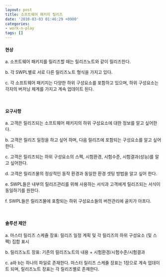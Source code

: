 ```yaml
---
layout: post
title: 소프트웨어 패키지 릴리즈
date: '2010-03-03 01:46:29 +0900'
categories:
- work-n-play
tags: []
---
```

#### 현상
  
a. 소프트웨어 패키지를 릴리즈할 때는 릴리즈노트와 같이 릴리즈한다.
  
b. 각 SWPL별로 서로 다른 릴리즈노트 형식을 가지고 있다.
  
c. 각 소프트웨어 패키지는 다양한 하위 구성요소를 포함하고 있으며, 하위 구성요소는 각자의 버저닝 체계를 가지고 계속 업데이트 된다.
  
 
  #### 요구사항
  
a. 고객은 릴리즈되는 소프트웨어 패키지의 하위 구성요소에 대한 정보를 알고 싶어한다.
  
b. 고객은 릴리즈 일정을 하고 싶어 하며, 다음 릴리즈에 포함되는 구성요소를 알고 싶어한다.
  
c. 고객은 릴리즈되는 하위 구성요소의 스펙, 시험환경, 시험수준, 시험결과(성능)를 알고 싶어한다.
  
d. 고객은 릴리즈물의 정상적인 동작 환경과 동일한 환경 셋팅 방법을 알고 싶어 한다.
  
e. SWPL들은 내부의 릴리즈관리를 위해 사용하는 서식과 고객에게 릴리즈되는 서식이 동일하기를 원한다.
  
f. SWPL들은 릴리즈물에 포함되는 하위 구성요소들의 버전관리에 골치가 아프다. 
  
 
  #### 솔루션 제안
  
a. 마스터 릴리즈 스케쥴 장표: 릴리즈 일정 계획 및 각 릴리즈의 하위 구성요소 (및 스펙) 집합 표시
  
b. 릴리즈노트 장표: 기존의 릴리즈노트의 내용 + 시험환경/시험수준/시험결과
  
c. a와 b는 하나의 파일로 존재한다. 마스터 릴리즈 스케쥴 장표는 1장으로 계속 업데이트 되며, 릴리즈노트 장표는 각 릴리즈별로 존재한다.
